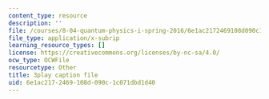```yaml
---
content_type: resource
description: ''
file: /courses/8-04-quantum-physics-i-spring-2016/6e1ac2172469108d090c1c071dbd1d40_AtjMKPzNIXQ.srt
file_type: application/x-subrip
learning_resource_types: []
license: https://creativecommons.org/licenses/by-nc-sa/4.0/
ocw_type: OCWFile
resourcetype: Other
title: 3play caption file
uid: 6e1ac217-2469-108d-090c-1c071dbd1d40
---
```

